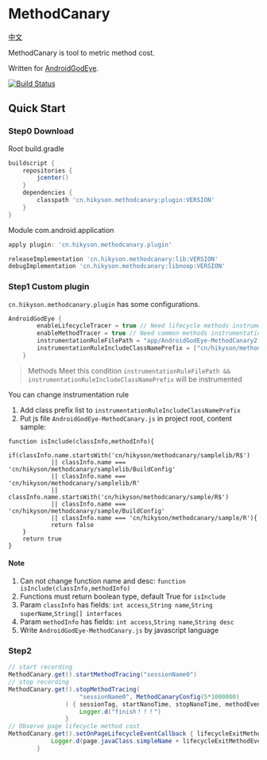 # MethodCanary

[中文](https://github.com/Kyson/MethodCanary/blob/master/README_zh.md)

MethodCanary is tool to metric method cost.

Written for [AndroidGodEye](https://github.com/Kyson/AndroidGodEye).

[![Build Status](https://travis-ci.org/Kyson/MethodCanary.svg?branch=master)](https://travis-ci.org/Kyson/MethodCanary)

## Quick Start

### Step0 Download

Root build.gradle

```groovy
buildscript {
    repositories {
        jcenter()
    }
    dependencies {
        classpath 'cn.hikyson.methodcanary:plugin:VERSION'
    }
}
```

Module com.android.application 

```groovy
apply plugin: 'cn.hikyson.methodcanary.plugin'

releaseImplementation 'cn.hikyson.methodcanary:lib:VERSION'
debugImplementation 'cn.hikyson.methodcanary:libnoop:VERSION'
```

### Step1 Custom plugin

`cn.hikyson.methodcanary.plugin` has some configurations.

```groovy
AndroidGodEye {
        enableLifecycleTracer = true // Need lifecycle methods instrumentation, default true
        enableMethodTracer = true // Need common methods instrumentation, default true
        instrumentationRuleFilePath = "app/AndroidGodEye-MethodCanary2.js" // Default AndroidGodEye-MethodCanary.js
        instrumentationRuleIncludeClassNamePrefix = ["cn/hikyson/methodcanary/sample"] // Default null
    }
```

> Methods Meet this condition `instrumentationRuleFilePath && instrumentationRuleIncludeClassNamePrefix` will be instrumented

You can change instrumentation rule

1. Add class prefix list to `instrumentationRuleIncludeClassNamePrefix`
2. Put js file `AndroidGodEye-MethodCanary.js` in project root, content sample:

```
function isInclude(classInfo,methodInfo){
    if(classInfo.name.startsWith('cn/hikyson/methodcanary/samplelib/R$')
            || classInfo.name === 'cn/hikyson/methodcanary/samplelib/BuildConfig'
            || classInfo.name === 'cn/hikyson/methodcanary/samplelib/R'
            || classInfo.name.startsWith('cn/hikyson/methodcanary/sample/R$')
            || classInfo.name === 'cn/hikyson/methodcanary/sample/BuildConfig'
            || classInfo.name === 'cn/hikyson/methodcanary/sample/R'){
            return false
    }
    return true
}
```

#### Note

1. Can not change function name and desc: `function isInclude(classInfo,methodInfo)`
2. Functions must return boolean type, default True for `isInclude`
3. Param `classInfo` has fields: `int access`,`String name`,`String superName`,`String[] interfaces`
4. Param `methodInfo` has fields: `int access`,`String name`,`String desc`
5. Write `AndroidGodEye-MethodCanary.js` by javascript language

### Step2

```java
// start recording
MethodCanary.get().startMethodTracing("sessionName0")
// stop recording
MethodCanary.get().stopMethodTracing(
                    "sessionName0", MethodCanaryConfig(5*1000000)
                ) { sessionTag, startNanoTime, stopNanoTime, methodEventMap ->
                    Logger.d("finish！！！")
                }
// Observe page lifecycle method cost
MethodCanary.get().setOnPageLifecycleEventCallback { lifecycleExitMethodEvent, page ->
            Logger.d(page.javaClass.simpleName + lifecycleExitMethodEvent)
        }
```